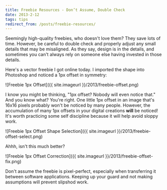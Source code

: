 ```yaml
---
title: Freebie Resources - Don’t Assume, Double Check
date: 2013-2-12
tags: tips
redirect_from: /posts/freebie-resources/
---
```


Seemingly high-quality freebies, who doesn't love them? They save lots of time. However, be careful to double check and properly adjust any small details that may be misaligned. As they say, design is in the details, and sometimes you can't always rely on someone else having invested in those details.

Here's a vector freebie I got online today. I imported the shape into Photoshop and noticed a 1px offset in symmetry:

![Freebie 1px Offset]({{ site.imageurl }}/2013/freebie-offset.png)

I know you might be thinking, "1px offset? Nobody will even notice that." And you know what? You're right. One little 1px offset in an image that's 16x16 pixels probably won't be noticed by many people. However, the accumulation of many 1px offsets in your digital creations **will** be noticed! It's worth practicing some self discipline because it will help avoid sloppy work.

![Freebie 1px Offset Shape Selection]({{ site.imageurl }}/2013/freebie-offset-select.png)

Ahhh, isn't this much better?

![Freebie 1px Offset Correction]({{ site.imageurl }}/2013/freebie-offset-fix.png)

Don't assume the freebie is pixel-perfect, especially when transferring it between software applications. Keeping up your guard and not making assumptions will prevent slipshod work.




